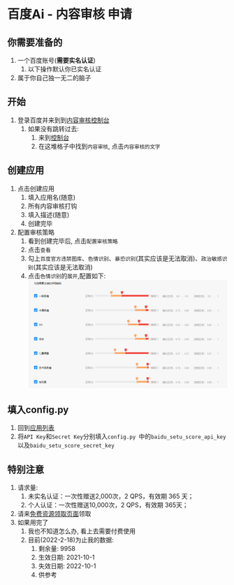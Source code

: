 # 百度Ai - 内容审核 申请

## 你需要准备的
1. 一个百度账号(**需要实名认证**)
   1. 以下操作默认你已实名认证
2. 属于你自己独一无二的脑子
   
## 开始
1. 登录百度并来到到[内容审核控制台](https://console.bce.baidu.com/ai/?_=1645164114407#/ai/antiporn/overview/index)
   1. 如果没有跳转过去:
      1. 来到[控制台](https://console.bce.baidu.com/#/index/overview_v3)
      2. 在这堆格子中找到`内容审核`, 点击`内容审核的文字`

## 创建应用
1. 点击创建应用
   1. 填入应用名(随意)
   2. 所有内容审核打钩
   3. 填入描述(随意)
   4. 创建完毕
2. 配置审核策略
   1. 看到创建完毕后, 点击`配置审核策略`
   2. 点击`查看`
   3. 勾上`百度官方违禁图库`、`色情识别`、`暴恐识别`(其实应该是无法取消)、`政治敏感识别`(其实应该是无法取消)
   4. 点击`色情识别`的`展开`,配置如下:
![](../../../_media/setu_score.png)

## 填入config.py
1. 回到[应用列表](https://console.bce.baidu.com/ai/#/ai/antiporn/app/list)
2. 将`API Key`和`Secret Key`分别填入`config.py `中的`baidu_setu_score_api_key`以及`baidu_setu_score_secret_key`

## 特别注意
1. 请求量:
   1. 未实名认证：一次性赠送2,000次，2 QPS，有效期 365 天；
   2. 个人认证：一次性赠送10,000次，2 QPS，有效期 365天；
2. 请来[免费资源领取页面](https://console.bce.baidu.com/ai/?_=1622346072834#/ai/antiporn/overview/resource/getFree)领取
3. 如果用完了
   1. 我也不知道怎么办, 看上去需要付费使用
   2. 目前(2022-2-18)为止我的数据:
      1. 剩余量: 9958
      2. 生效日期: 2021-10-1
      3. 失效日期: 2022-10-1
      4. 供参考